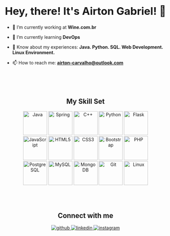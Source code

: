 ### <div align="center"><h1>Hey, there! It's Airton Gabriel! 👋</h1></div>  
  

- 🔭 I’m currently working at **Wine.com.br**  
  

- 🌱 I’m currently learning **DevOps**  
  

- 📜 Know about my experiences: **Java. Python. SQL. Web Development. Linux Environment.**  
  

- 📫 How to reach me: **airton-carvalho@outlook.com**  
  
<!---
<div align="center"><h2>Github Stats</h2></div>
<div align="center">
<img height="180em" src="https://github-readme-stats.vercel.app/api/top-langs/?username=airtong&layout=compact&langs_count=7&theme=dracula"/>
<img height="180em" src="https://github-readme-stats.vercel.app/api?username=airtong&show_icons=true&theme=dracula&include_all_commits=true&count_private=true"/>
</div> 
-->

<br/>  
<br/>  
<br/> 

<div align="center"><h2>My Skill Set</h2></div>
<div>
  <div align="center">
    <a href="https://www.java.com/" target="_blank"><img src="https://profilinator.rishav.dev/skills-assets/java-original-wordmark.svg" alt="Java" height="75" /></a>   
    <a href="https://docs.spring.io/spring-framework/docs/3.0.x/reference/expressions.html#:~:text=The%20Spring%20Expression%20Language%20(SpEL,and%20basic%20string%20templating%20functionality." target="_blank"><img src="https://profilinator.rishav.dev/skills-assets/springio-icon.svg" alt="Spring" height="75" /></a>   
    <a href="https://www.cplusplus.com/" target="_blank"><img src="https://profilinator.rishav.dev/skills-assets/cplusplus-original.svg" alt="C++" height="75" /></a>  
    <a href="https://www.python.org/" target="_blank"><img src="https://profilinator.rishav.dev/skills-assets/python-original.svg" alt="Python" height="75" /></a>   
    <a href="https://flask.palletsprojects.com/" target="_blank"><img src="https://profilinator.rishav.dev/skills-assets/flask.png" alt="Flask" height="75" /></a>
  </div>

  <div align="center">
    <a href="https://www.javascript.com/" target="_blank"><img src="https://profilinator.rishav.dev/skills-assets/javascript-original.svg" alt="JavaScript" height="75" /></a>   
    <a href="https://en.wikipedia.org/wiki/HTML5" target="_blank"><img src="https://profilinator.rishav.dev/skills-assets/html5-original-wordmark.svg" alt="HTML5" height="75" /></a>   
    <a href="https://www.w3schools.com/css/" target="_blank"><img src="https://profilinator.rishav.dev/skills-assets/css3-original-wordmark.svg" alt="CSS3" height="75" /></a> 
    <a href="https://getbootstrap.com/docs/3.4/javascript/" target="_blank"><img src="https://profilinator.rishav.dev/skills-assets/bootstrap-plain.svg" alt="Bootstrap" height="75" /></a>   
    <a href="https://www.php.net/" target="_blank"><img src="https://profilinator.rishav.dev/skills-assets/php-original.svg" alt="PHP" height="75" /></a>
  </div>

  <div align="center">
    <a href="https://www.postgresql.org/" target="_blank"><img src="https://profilinator.rishav.dev/skills-assets/postgresql-original-wordmark.svg" alt="PostgreSQL" height="75" /></a>   
    <a href="https://www.mysql.com/" target="_blank"><img src="https://profilinator.rishav.dev/skills-assets/mysql-original-wordmark.svg" alt="MySQL" height="75" /></a>   
    <a href="https://www.mongodb.com/" target="_blank"><img src="https://profilinator.rishav.dev/skills-assets/mongodb-original-wordmark.svg" alt="MongoDB" height="75" /></a> 
    <a href="https://github.com/" target="_blank"><img src="https://profilinator.rishav.dev/skills-assets/git-scm-icon.svg" alt="Git" height="75" /></a> 
    <a href="https://www.linux.org/" target="_blank"><img src="https://profilinator.rishav.dev/skills-assets/linux-original.svg" alt="Linux" height="75" /></a>
  </div>

</div>

<br/>  
<br/>  
<br/>  


<div align="center"><h2>Connect with me</h2></div>
<div align="center">
<a href="https://github.com/airtong" target="_blank">
<img src=https://img.shields.io/badge/github-%2324292e.svg?&style=for-the-badge&logo=github&logoColor=white alt=github style="margin-bottom: 5px;" />
</a>
<a href="https://linkedin.com/in/airton-gabriel" target="_blank">
<img src=https://img.shields.io/badge/linkedin-%231E77B5.svg?&style=for-the-badge&logo=linkedin&logoColor=white alt=linkedin style="margin-bottom: 5px;" />
</a>
<a href="https://instagram.com/agabrielc" target="_blank">
<img src=https://img.shields.io/badge/instagram-%23000000.svg?&style=for-the-badge&logo=instagram&logoColor=white alt=instagram style="margin-bottom: 5px;" />
</a>  
</div>  
